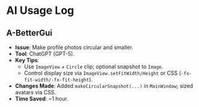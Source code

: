 # AI Usage Log

## A-BetterGui
- **Issue**: Make profile photos circular and smaller.
- **Tool**: ChatGPT (GPT-5).
- **Key Tips**:
    - Use `ImageView` + `Circle` clip; optional snapshot to `Image`.
    - Control display size via `ImageView.setFitWidth/Height` or CSS (`-fx-fit-width/-fx-fit-height`).
- **Changes Made**: Added `makeCircularSnapshot(...)` in `MainWindow`; sized avatars via CSS.
- **Time Saved**: ~1 hour.

